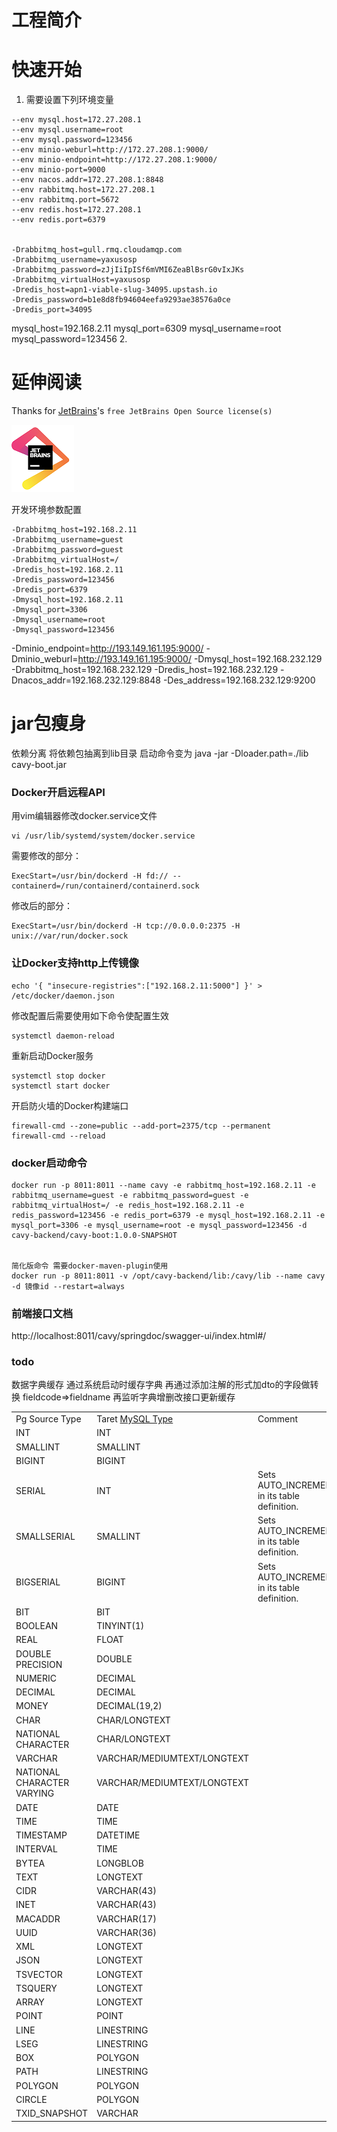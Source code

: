 # 工程简介



# 快速开始

1. 需要设置下列环境变量

````
--env mysql.host=172.27.208.1
--env mysql.username=root
--env mysql.password=123456
--env minio-weburl=http://172.27.208.1:9000/
--env minio-endpoint=http://172.27.208.1:9000/
--env minio-port=9000
--env nacos.addr=172.27.208.1:8848
--env rabbitmq.host=172.27.208.1
--env rabbitmq.port=5672
--env redis.host=172.27.208.1
--env redis.port=6379


-Drabbitmq_host=gull.rmq.cloudamqp.com
-Drabbitmq_username=yaxusosp
-Drabbitmq_password=zJjIiIpISf6mVMI6ZeaBlBsrG0vIxJKs
-Drabbitmq_virtualHost=yaxusosp
-Dredis_host=apn1-viable-slug-34095.upstash.io
-Dredis_password=b1e8d8fb94604eefa9293ae38576a0ce
-Dredis_port=34095

````
mysql_host=192.168.2.11
mysql_port=6309
mysql_username=root
mysql_password=123456
2.
# 延伸阅读

Thanks for [JetBrains](https://www.jetbrains.com/?from=Cavy)'s `free JetBrains Open Source license(s)`
 
[![LOGO](https://github.com/jeffxjh/Imgur/blob/main/jetbrains.png?raw=true)](https://www.jetbrains.com/?from=Cavy)


开发环境参数配置
````
-Drabbitmq_host=192.168.2.11
-Drabbitmq_username=guest
-Drabbitmq_password=guest
-Drabbitmq_virtualHost=/
-Dredis_host=192.168.2.11
-Dredis_password=123456
-Dredis_port=6379
-Dmysql_host=192.168.2.11
-Dmysql_port=3306
-Dmysql_username=root
-Dmysql_password=123456
````



-Dminio_endpoint=http://193.149.161.195:9000/
-Dminio_weburl=http://193.149.161.195:9000/
-Dmysql_host=192.168.232.129
-Drabbitmq_host=192.168.232.129
-Dredis_host=192.168.232.129
-Dnacos_addr=192.168.232.129:8848
-Des_address=192.168.232.129:9200

# jar包瘦身
依赖分离
将依赖包抽离到lib目录
启动命令变为
java -jar -Dloader.path=./lib cavy-boot.jar


### Docker开启远程API
用vim编辑器修改docker.service文件
````
vi /usr/lib/systemd/system/docker.service
````
需要修改的部分：
````
ExecStart=/usr/bin/dockerd -H fd:// --containerd=/run/containerd/containerd.sock
````
修改后的部分：
````
ExecStart=/usr/bin/dockerd -H tcp://0.0.0.0:2375 -H unix://var/run/docker.sock
````
### 让Docker支持http上传镜像
````
echo '{ "insecure-registries":["192.168.2.11:5000"] }' > /etc/docker/daemon.json
````
修改配置后需要使用如下命令使配置生效
````
systemctl daemon-reload
````
重新启动Docker服务
````
systemctl stop docker
systemctl start docker
````
开启防火墙的Docker构建端口
````
firewall-cmd --zone=public --add-port=2375/tcp --permanent
firewall-cmd --reload
````
### docker启动命令
````
docker run -p 8011:8011 --name cavy -e rabbitmq_host=192.168.2.11 -e rabbitmq_username=guest -e rabbitmq_password=guest -e rabbitmq_virtualHost=/ -e redis_host=192.168.2.11 -e redis_password=123456 -e redis_port=6379 -e mysql_host=192.168.2.11 -e mysql_port=3306 -e mysql_username=root -e mysql_password=123456 -d cavy-backend/cavy-boot:1.0.0-SNAPSHOT


简化版命令 需要docker-maven-plugin使用
docker run -p 8011:8011 -v /opt/cavy-backend/lib:/cavy/lib --name cavy -d 镜像id --restart=always
````
### 前端接口文档
http://localhost:8011/cavy/springdoc/swagger-ui/index.html#/


### todo
数据字典缓存
通过系统启动时缓存字典
再通过添加注解的形式加dto的字段做转换 fieldcode=>fieldname
再监听字典增删改接口更新缓存

|                            |                                                              |                                              |
| -------------------------- | ------------------------------------------------------------ | -------------------------------------------- |
| Pg Source Type             | Taret [MySQL Type](https://dev.mysql.com/doc/refman/8.0/en/data-types.html) | Comment                                      |
| INT                        | INT                                                          |                                              |
| SMALLINT                   | SMALLINT                                                     |                                              |
| BIGINT                     | BIGINT                                                       |                                              |
| SERIAL                     | INT                                                          | Sets AUTO_INCREMENT in its table definition. |
| SMALLSERIAL                | SMALLINT                                                     | Sets AUTO_INCREMENT in its table definition. |
| BIGSERIAL                  | BIGINT                                                       | Sets AUTO_INCREMENT in its table definition. |
| BIT                        | BIT                                                          |                                              |
| BOOLEAN                    | TINYINT(1)                                                   |                                              |
| REAL                       | FLOAT                                                        |                                              |
| DOUBLE PRECISION           | DOUBLE                                                       |                                              |
| NUMERIC                    | DECIMAL                                                      |                                              |
| DECIMAL                    | DECIMAL                                                      |                                              |
| MONEY                      | DECIMAL(19,2)                                                |                                              |
| CHAR                       | CHAR/LONGTEXT                                                |                                              |
| NATIONAL CHARACTER         | CHAR/LONGTEXT                                                |                                              |
| VARCHAR                    | VARCHAR/MEDIUMTEXT/LONGTEXT                                  |                                              |
| NATIONAL CHARACTER VARYING | VARCHAR/MEDIUMTEXT/LONGTEXT                                  |                                              |
| DATE                       | DATE                                                         |                                              |
| TIME                       | TIME                                                         |                                              |
| TIMESTAMP                  | DATETIME                                                     |                                              |
| INTERVAL                   | TIME                                                         |                                              |
| BYTEA                      | LONGBLOB                                                     |                                              |
| TEXT                       | LONGTEXT                                                     |                                              |
| CIDR                       | VARCHAR(43)                                                  |                                              |
| INET                       | VARCHAR(43)                                                  |                                              |
| MACADDR                    | VARCHAR(17)                                                  |                                              |
| UUID                       | VARCHAR(36)                                                  |                                              |
| XML                        | LONGTEXT                                                     |                                              |
| JSON                       | LONGTEXT                                                     |                                              |
| TSVECTOR                   | LONGTEXT                                                     |                                              |
| TSQUERY                    | LONGTEXT                                                     |                                              |
| ARRAY                      | LONGTEXT                                                     |                                              |
| POINT                      | POINT                                                        |                                              |
| LINE                       | LINESTRING                                                   |                                              |
| LSEG                       | LINESTRING                                                   |                                              |
| BOX                        | POLYGON                                                      |                                              |
| PATH                       | LINESTRING                                                   |                                              |
| POLYGON                    | POLYGON                                                      |                                              |
| CIRCLE                     | POLYGON                                                      |                                              |
| TXID_SNAPSHOT              | VARCHAR                                                      |                                              |
